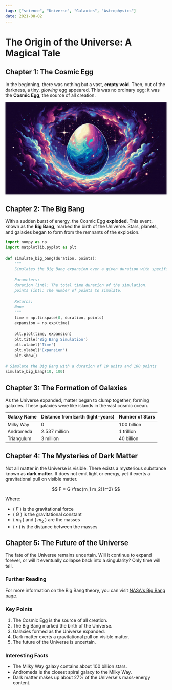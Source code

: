 ```yaml
---
tags: ["science", "Universe", "Galaxies", "Astrophysics"]
date: 2021-08-02
---
```


# The Origin of the Universe: A Magical Tale

## Chapter 1: The Cosmic Egg

In the beginning, there was nothing but a vast, **empty void**. Then, out of the darkness, a tiny, _glowing_ egg appeared. This was no ordinary egg; it was the **Cosmic Egg**, the source of all creation.

![The Cosmic Egg](https://raw.githubusercontent.com/hanyujie2002/my_pictures/main/images/The%20Cosmic%20Egg.png)

## Chapter 2: The Big Bang

With a sudden burst of energy, the Cosmic Egg **exploded**. This event, known as the **Big Bang**, marked the birth of the Universe. Stars, planets, and galaxies began to form from the remnants of the explosion.

```python [big_bang.py]{15-16,18}
import numpy as np
import matplotlib.pyplot as plt

def simulate_big_bang(duration, points):
    """
    Simulates the Big Bang expansion over a given duration with specified points.

    Parameters:
    duration (int): The total time duration of the simulation.
    points (int): The number of points to simulate.

    Returns:
    None
    """
    time = np.linspace(0, duration, points)
    expansion = np.exp(time)

    plt.plot(time, expansion)
    plt.title('Big Bang Simulation')
    plt.xlabel('Time')
    plt.ylabel('Expansion')
    plt.show()

# Simulate the Big Bang with a duration of 10 units and 100 points
simulate_big_bang(10, 100)
```

## Chapter 3: The Formation of Galaxies

As the Universe expanded, matter began to clump together, forming galaxies. These galaxies were like islands in the vast cosmic ocean.

| Galaxy Name | Distance from Earth (light-years) | Number of Stars |
| ----------- | --------------------------------- | --------------- |
| Milky Way   | 0                                 | 100 billion     |
| Andromeda   | 2.537 million                     | 1 trillion      |
| Triangulum  | 3 million                         | 40 billion      |

## Chapter 4: The Mysteries of Dark Matter

Not all matter in the Universe is visible. There exists a mysterious substance known as **dark matter**. It does not emit light or energy, yet it exerts a gravitational pull on visible matter.

$$
F = G \frac{m_1 m_2}{r^2}
$$

Where:

- \( $F$ \) is the gravitational force
- \( $G$ \) is the gravitational constant
- \( $m_1$ \) and \( $m_2$ \) are the masses
- \( $r$ \) is the distance between the masses

## Chapter 5: The Future of the Universe

The fate of the Universe remains uncertain. Will it continue to expand forever, or will it eventually collapse back into a singularity? Only time will tell.

### Further Reading

For more information on the Big Bang theory, you can visit [NASA's Big Bang page](https://www.nasa.gov/subject/6893/the-big-bang/).

### Key Points

1. The Cosmic Egg is the source of all creation.
2. The Big Bang marked the birth of the Universe.
3. Galaxies formed as the Universe expanded.
4. Dark matter exerts a gravitational pull on visible matter.
5. The future of the Universe is uncertain.

### Interesting Facts

- The Milky Way galaxy contains about 100 billion stars.
- Andromeda is the closest spiral galaxy to the Milky Way.
- Dark matter makes up about 27% of the Universe's mass-energy content.
